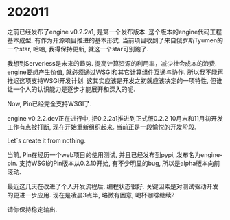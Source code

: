 # 202011

之前已经发布了engine v0.2.2a1, 是第一个发布版本.
这个版本的engine代码工程基本成型. 有作为开源项目推进的基本形式.
当前项目收到了来自俄罗斯Tyumen的一个star, 哈哈, 我得保持更新, 就这一个star可别跑了.

我想到Serverless是未来的趋势. 提高计算资源的利用率，减少社会成本的浪费.
engine要想产生价值, 就必须通过WSGI和其它计算组件互通与协作.
所以我不能再推迟这项支持WSGI开发计划. 这其实应该是开发之初就应该决定的一项特性,
但谁让一个人的认识能力是逐步才能展开和深入的呢.

Now, Pin已经完全支持WSGI了.

engine v0.2.2.dev正在进行中, 把0.2.2a1推进到正式版0.2.2
10月末和11月初开发工作有点被打断, 现在开始重新组织起来.
当前正是一段愉悦的开发阶段.

Let`s create it from nothing.

当前, Pin在经历一个web项目的使用测试, 并且已经发布到pypi, 发布名为engine-pin.
支持WSGI的Pin版本从0.2.10开始, 有不少明显的bug, 所以是alpha版本向前滚动.

最近这几天在改进了个人开发流程后, 编程状态很好. 关键因素是对测试驱动开发的更进一步应用.
现在是凌晨3点半, 略微有困意, 喝杯咖啡继续?

请你保持稳定输出.
